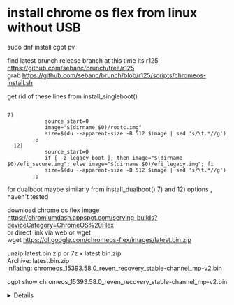 # install chrome os flex from linux without USB

sudo dnf install cgpt pv    

find latest brunch release branch at this time its r125  
https://github.com/sebanc/brunch/tree/r125   
grab https://github.com/sebanc/brunch/blob/r125/scripts/chromeos-install.sh   

get rid of these lines from install_singleboot()   

```
 
7)
			source_start=0
			image="$(dirname $0)/rootc.img"
			size=$(du --apparent-size -B 512 $image | sed 's/\t.*//g')
		;;
  12)
			source_start=0
			if [ -z legacy_boot ]; then image="$(dirname $0)/efi_secure.img"; else image="$(dirname $0)/efi_legacy.img"; fi
			size=$(du --apparent-size -B 512 $image | sed 's/\t.*//g')
		;;

```

for dualboot maybe similarly from install_dualboot() 7) and 12) options , haven't tested    

download chrome os flex image    
https://chromiumdash.appspot.com/serving-builds?deviceCategory=ChromeOS%20Flex    
or direct  link  via web or wget  
wget https://dl.google.com/chromeos-flex/images/latest.bin.zip    

unzip latest.bin.zip or  7z x latest.bin.zip  
Archive:  latest.bin.zip  
  inflating: chromeos_15393.58.0_reven_recovery_stable-channel_mp-v2.bin  

cgpt show chromeos_15393.58.0_reven_recovery_stable-channel_mp-v2.bin 
<details>
  ```
       start        size    part  contents
           0           1          PMBR (Boot GUID: DAD88F00-217F-6441-8C48-095ECA622ACE)
           1           1          Pri GPT header
           2          32          Pri GPT table
     5414912     8401033       1  Label: "STATE"
                                  Type: Linux data
                                  UUID: CE56A71F-0B0F-C342-877B-C4FE8720DB12
          69       32768       2  Label: "KERN-A"
                                  Type: ChromeOS kernel
                                  UUID: A6B7EC1F-CE23-B241-B454-6CD2AD3B1823
                                  Attr: priority=15 tries=15 successful=1 
      499712     4915200       3  Label: "ROOT-A"
                                  Type: ChromeOS rootfs
                                  UUID: B9528A64-2C50-C542-BE16-B63C5228E03B
       32837       32768       4  Label: "KERN-B"
                                  Type: ChromeOS kernel
                                  UUID: 679F7BBB-008C-5D49-8362-1404E1876130
                                  Attr: priority=0 tries=0 successful=0 
      495616        4096       5  Label: "ROOT-B"
                                  Type: ChromeOS rootfs
                                  UUID: 23F1763B-9354-D543-9C8B-52697CFB5C08
          65           1       6  Label: "KERN-C"
                                  Type: ChromeOS kernel
                                  UUID: E14D313E-66C2-5845-BE71-574CC04E8F89
                                  Attr: priority=0 tries=0 successful=0 
          66           1       7  Label: "ROOT-C"
                                  Type: ChromeOS rootfs
                                  UUID: 7BD6D4AE-5532-9A4A-8AE7-661625EA7A6E
      331776       32768       8  Label: "OEM"
                                  Type: Linux data
                                  UUID: 5D59ACC2-A889-CB44-AC3F-9E11FEEFB578
          67           1       9  Label: "reserved"
                                  Type: ChromeOS reserved
                                  UUID: 09F4F248-84F7-8644-8322-7A57639A140B
          68           1      10  Label: "reserved"
                                  Type: ChromeOS reserved
                                  UUID: D2FBFA6C-E9E8-8840-9F9B-A0C2D45D0BDE
          64           1      11  Label: "RWFW"
                                  Type: ChromeOS firmware
                                  UUID: 35BA77D5-E3FC-8E4D-97C3-642533D4BB5D
      364544      131072      12  Label: "EFI-SYSTEM"
                                  Type: EFI System Partition
                                  UUID: DAD88F00-217F-6441-8C48-095ECA622ACE
                                  Attr: legacy_boot=1 
    13815960          32          Sec GPT table
    13815992           1          Sec GPT header

```

size 
```
LABEL,	size_MB
"STATE"	 4005.5 = 4GB
"KERN-A"	 16 MB
"ROOT-A"	 2346.1 = 2.35GB
"KERN-B"	 16  MB
"ROOT-B"	 2  MB
"KERN-C"  	 0.0005
"ROOT-C"	 0.0005
"OEM"		 16  MB
"Reserved"	 0.0005
"Reserved"	 0.0005
"RWFW"	 0.0005
"EFI-SYSTEM" 62.5  MB
```
</details>

sudo chromeos-install.sh chrome.img /dev/nvme0n1    

# this will erase disk completly  
ROOT-A is copied to partition 3,5 and KERN-B to 2,4 ; KERN-B and KERN-A looks identical  


for postinstall fix we need to mount /dev/nvme0n1p12 and modify efi/boot/grub.cfg to match root=UUID=xxx of the cros partition wtih label root-A    

i did manually there is postinstall script here https://github.com/imperador/chromefy/blob/master/croissant.sh  
sudo bash fixuuid.sh  
```
# use your install disk name
DST=/dev/nvme0n1
# grab name of 12th EFI-SYSTEM partition 
EFIPART=`flock "${DST}" sfdisk -lq "${DST}" 2>/dev/null | grep "^""${DST}""[^:]" | awk '{print $1}' | grep [^0-9]12$`
mount "$EFIPART" /mnt   
OLD_UUID=`cat /mnt/efi/boot/grub.cfg | grep -m 1 "PARTUUID=" | awk -v FS="(PARTUUID=)" '{print $2}' | awk '{print $1}'`
# get PARTUUID of ROOT-A which is third partition 
PARTUUID=`flock "${DST}" sfdisk --part-uuid "${DST}" 3`; sed -i "s/$OLD_UUID/$PARTUUID/" /mnt/efi/boot/grub.cfg
sync; umount /mnt 2>/dev/null
echo "EFI: Partition UUID $OLD_UUID changed to $PARTUUID" 
```

